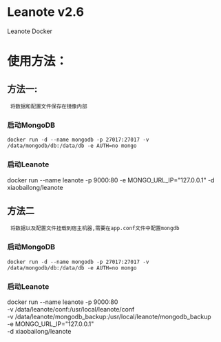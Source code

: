 # Leanote v2.6
Leanote Docker

# 使用方法：

## 方法一:

	 将数据和配置文件保存在镜像内部

### 启动MongoDB

	docker run -d --name mongodb -p 27017:27017 -v /data/mongodb/db:/data/db -e AUTH=no mongo
	
### 启动Leanote

  docker run --name leanote -p 9000:80 -e MONGO_URL_IP="127.0.0.1" -d xiaobailong/leanote

## 方法二

	 将数据以及配置文件挂载到宿主机器,需要在app.conf文件中配置mongdb

### 启动MongoDB

	docker run -d --name mongodb -p 27017:27017 -v /data/mongodb/db:/data/db -e AUTH=no mongo

### 启动Leanote

  docker run --name leanote -p 9000:80 \
  -v /data/leanote/conf:/usr/local/leanote/conf \
  -v /data/leanote/mongodb_backup:/usr/local/leanote/mongodb_backup \
  -e MONGO_URL_IP="127.0.0.1" \
  -d xiaobailong/leanote
